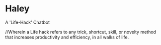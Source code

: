 # Haley
A 'Life-Hack' Chatbot

//Wherein a Life hack refers to any trick, shortcut, skill, or novelty method that increases productivity and efficiency, in all walks of life.

